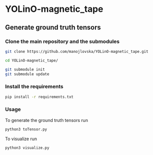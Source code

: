 # YOLinO-magnetic_tape
## Generate ground truth tensors

### Clone the main repository and the submodules
   ```sh
   git clone https://github.com/manojlovska/YOLinO-magnetic_tape.git
   ```
   ```sh
   cd YOLinO-magnetic_tape/
   ```
   ```sh
   git submodule init
   git submodule update
   ```
### Install the requirements
   ```sh
   pip install -r requirements.txt
   ```
### Usage
To generate the ground truth tensors run
   ```sh
   python3 toTensor.py
   ```
To visualize run
   ```sh
   python3 visualize.py
   ```
